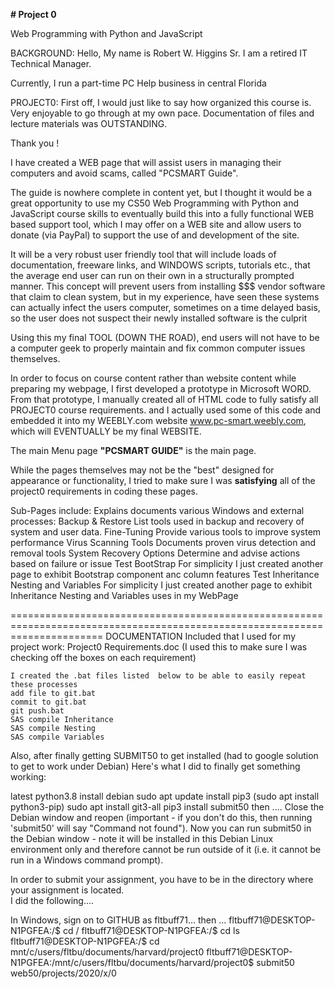 **# Project 0**

Web Programming with Python and JavaScript


BACKGROUND:
Hello, My name is Robert W. Higgins Sr.   I am a retired IT Technical Manager.

Currently, I run a part-time PC Help business in central Florida



PROJECT0:
First off, I would just like to say how organized this course is.  Very enjoyable to go through at my own pace.  Documentation of files and lecture materials was OUTSTANDING.  

Thank you !

I have created a WEB page that will assist users in managing their computers and avoid scams, called "PCSMART Guide".

The guide is nowhere complete in content yet, but I thought it would be a great opportunity to use my CS50 Web Programming with Python and JavaScript course skills to eventually build this into a fully functional WEB based support tool, which I may offer on a WEB site and allow users to donate (via PayPal) to support the use of and development of the site.

It will be a very robust user friendly tool that will include loads of documentation, freeware links, and WINDOWS scripts, tutorials etc., that the average end user can run on their own in a structurally prompted manner.  This concept will prevent users from installing $$$ vendor software that claim to clean system, but in my experience, have seen these systems can actually infect the users computer, sometimes on a time delayed basis, so the user does not suspect their newly installed software is the culprit

Using this my final TOOL (DOWN THE ROAD), end users will not have to be a computer geek to properly maintain and fix common computer issues themselves.

In order to focus on course content rather than website content while preparing my webpage, I first developed a prototype in Microsoft WORD.
From that prototype, I manually created all of HTML code to fully satisfy all PROJECT0 course requirements.
and
I actually used some of this code and embedded it into my WEEBLY.com website www.pc-smart.weebly.com, which will EVENTUALLY be my final WEBSITE.

The main Menu page  **"PCSMART GUIDE"** is the main page.

While the pages themselves may not be the "best" designed for appearance or functionality, 
I tried to make sure I was **satisfying** all of the project0 requirements in coding these pages.


Sub-Pages include:
    Explains documents various Windows and external processes:
          Backup & Restore
                List tools used in backup and recovery of system and user data.
          Fine-Tuning
               Provide various tools to improve system performance
          Virus Scanning Tools
               Documents proven virus detection and removal tools
          System Recovery Options
               Determine and advise actions based on failure or issue
          Test BootStrap
               For simplicity I just created another page to exhibit Bootstrap component anc column features
          Test Inheritance Nesting and Variables
               For simplicity I just created another page to exhibit Inheritance Nesting and Variables uses in my WebPage

============================================================================================================================
DOCUMENTATION Included that I used for my project work:
    Project0 Requirements.doc   (I used this to make sure I was checking off the boxes on each requirement)
  
    I created the .bat files listed  below to be able to easily repeat these processes
    add file to git.bat
    commit to git.bat
    git push.bat
    SAS compile Inheritance 
    SAS compile Nesting
    SAS compile Variables

Also, after finally getting SUBMIT50 to get installed (had to google solution to get to work under Debian)
Here's what I did to finally get something working:


latest python3.8
install debian
sudo apt update
install pip3  (sudo apt install python3-pip)
sudo apt install git3-all
    pip3 install submit50
then ....
   Close the Debian window and reopen (important - if you don't do this, then running 'submit50' will say "Command not found").
   Now you can run submit50 in the Debian window - 
   note it will be installed in this Debian Linux environment only and therefore cannot be run outside of it (i.e. it    cannot be run in a Windows command prompt).

In order to submit your assignment, you have to be in the directory where your assignment is located.  
I did the following....

In Windows, sign on to GITHUB as fltbuff71...
then ...
fltbuff71@DESKTOP-N1PGFEA:/$ cd /
fltbuff71@DESKTOP-N1PGFEA:/$ cd ls
fltbuff71@DESKTOP-N1PGFEA:/$ cd mnt/c/users/fltbu/documents/harvard/project0
fltbuff71@DESKTOP-N1PGFEA:/mnt/c/users/fltbu/documents/harvard/project0$     submit50 web50/projects/2020/x/0



